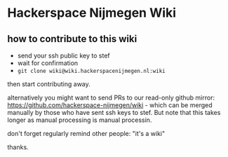 # Hackerspace Nijmegen Wiki

## how to contribute to this wiki

 - send your ssh public key to stef
 - wait for confirmation
 - `git clone wiki@wiki.hackerspacenijmegen.nl:wiki`

then start contributing away.

alternatively you might want to send PRs to our read-only github mirror:
https://github.com/hackerspace-nijmegen/wiki - which can be merged manually by
those who have sent ssh keys to stef. But note that this takes longer as
manual processing is manual processin.

don't forget regularly remind other people: "it's a wiki"

thanks.
